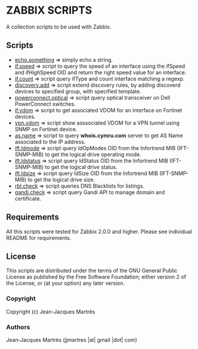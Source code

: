 ZABBIX SCRIPTS
==============

A collection scripts to be used with Zabbix.

Scripts
-------

  * [echo.something](https://github.com/jjmartres/Zabbix/tree/master/zbx-scripts/echo.something) => simply echo a string.
  * [if.speed](https://github.com/jjmartres/Zabbix/tree/master/zbx-scripts/if.speed) => script to query the speed of an interface using the ifSpeed and ifHighSpeed OID and return the right speed value for an interface.
  * [if.count](https://github.com/jjmartres/Zabbix/tree/master/zbx-scripts/if.count) => script query ifType and count interface matching a regexp.
  * [discovery.add](https://github.com/jjmartres/Zabbix/tree/master/zbx-scripts/discovery.add) => script extend discovery rules, by adding discoverd devices to specified group, with specified template.
  * [powerconnect.optical](https://github.com/jjmartres/Zabbix/tree/master/zbx-scripts/powerconnect.optical) => script query optical transceiver on Dell PowerConnect switches.
  * [if.vdom](https://github.com/jjmartres/Zabbix/tree/master/zbx-scripts/if.vdom) => script to get associated VDOM for an interface on Fortinet devices.
  * [vpn.vdom](https://github.com/jjmartres/Zabbix/tree/master/zbx-scripts/vpn.vdom) => script show asssociated VDOM for a VPN tunnel using SNMP on Fortinet device.
  * [as.name](https://github.com/jjmartres/Zabbix/tree/master/zbx-scripts/as.name) => script to query **whois.cymru.com** server to get AS Name associated to the IP address.
  * [ift.ldmode](https://github.com/jjmartres/Zabbix/tree/master/zbx-scripts/lft.ldmode) => script query ldOpModes OID from the Infortrend MIB (IFT-SNMP-MIB) to get the logical drive operating mode.
  * [ift.ldstatus](https://github.com/jjmartres/Zabbix/tree/master/zbx-scripts/lft.ldstatus) => script query ldStatus OID from the Infortrend MIB (IFT-SNMP-MIB) to get the logical drive status.
  * [ift.ldsize](https://github.com/jjmartres/Zabbix/tree/master/zbx-scripts/lft.ldsize) => script query ldSize OID from the Infortrend MIB (IFT-SNMP-MIB) to get the logical drive size.
  * [rbl.check](https://github.com/jjmartres/Zabbix/tree/master/zbx-scripts/rbl.check) => script queries DNS Blacklists for listings.
  * [gandi.check](https://github.com/jjmartres/Zabbix/tree/master/zbx-scripts/gandi.check) => script  query Gandi API to manage domain and certificate.

Requirements
------------

All this scripts were tested for Zabbix 2.0.0 and higher. Please see individual README for requirements.

License
-------

This scripts are distributed under the terms of the GNU General Public License as published by the Free Software Foundation; either version 2 of the License, or (at your option) any later version.

### Copyright

  Copyright (c) Jean-Jacques Martrès

### Authors

  Jean-Jacques Martrès
  (jjmartres |at| gmail |dot| com)
